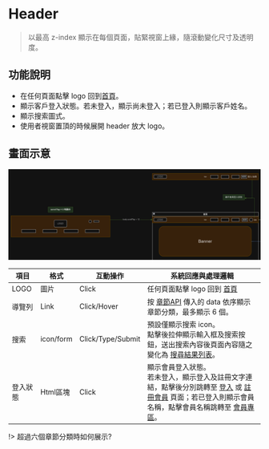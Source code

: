 # Header
> 以最高 z-index 顯示在每個頁面，貼緊視窗上緣，隨滾動變化尺寸及透明度。


## 功能說明
- 在任何頁面點擊 logo 回到[首頁](Pages/layout/homepage/default.md)。
- 顯示客戶登入狀態。若未登入，顯示尚未登入；若已登入則顯示客戶姓名。
- 顯示搜索圖式。
- 使用者視窗置頂的時候展開 header 放大 logo。


## 畫面示意
![header變化示意](./asset/header.png)


| 項目     | 格式      | 互動操作  | 系統回應與處理邏輯   |
| -------- | --------- | ----------------- | ---------------------------------------------------------------------------------------------------------------------------------------------------- |
| LOGO     | 圖片      | Click   | 任何頁面點擊 logo 回到 [首頁](Pages/layout/homepage/default.md)  |
| 導覽列   | Link      | Click/Hover       | 按 [章節API](https://beautyapp2.docs.apiary.io/#reference/0/a003-/get) 傳入的 data 依序顯示章節分類，最多顯示 6 個。      |
| 搜索     | icon/form | Click/Type/Submit | 預設僅顯示搜索 icon。<br> 點擊後拉伸顯示輸入框及搜索按鈕，送出搜索內容後頁面內容隨之變化為 [搜尋結果列表](Pages/layout/homepage/searchresult.md)。   |
| 登入狀態 | Html區塊  | Click   | 顯示會員登入狀態。<br>若未登入，顯示登入及註冊文字連結，點擊後分別跳轉至 [登入](Pages/layout/account/login.md) 或 [註冊會員](Pages/layout/account/signup.md) 頁面；若已登入則顯示會員名稱，點擊會員名稱跳轉至 [會員專區](Pages/layout/mamber/mamberarea.md)。 |


!> 超過六個章節分類時如何展示?
